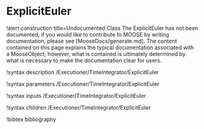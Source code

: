 <!-- MOOSE Documentation Stub: Remove this when content is added. -->

# ExplicitEuler

!alert construction title=Undocumented Class
The ExplicitEuler has not been documented, if you would like to contribute to MOOSE by
writing documentation, please see [MooseDocs/generate.md]. The content contained on this page explains
the typical documentation associated with a MooseObject; however, what is contained is ultimately
determined by what is necessary to make the documentation clear for users.

!syntax description /Executioner/TimeIntegrator/ExplicitEuler

!syntax parameters /Executioner/TimeIntegrator/ExplicitEuler

!syntax inputs /Executioner/TimeIntegrator/ExplicitEuler

!syntax children /Executioner/TimeIntegrator/ExplicitEuler

!bibtex bibliography
